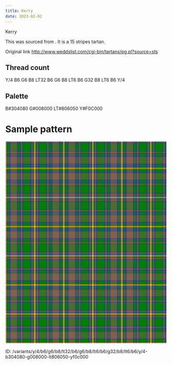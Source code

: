 ```yaml
---
title: Kerry
date: 2023-02-02
---
```

Kerry

This was sourced from <no value>.  It is a 15 stripes tartan.

Original link http://www.weddslist.com/cgi-bin/tartans/pg.pl?source=sts

## Thread count
Y/4 B6 G6 B8 LT32 B6 G6 B8 LT6 B6 G32 B8 LT6 B6 Y/4

## Palette
B#304080 G#008000 LT#806050 Y#F0C000

# Sample pattern

![Tartan detail](tartan.png "Y/4 B6 G6 B8 LT32 B6 G6 B8 LT6 B6 G32 B8 LT6 B6 Y/4 tartan")

ID: /variants/y/4/b6/g6/b8/lt32/b6/g6/b8/lt6/b6/g32/b8/lt6/b6/y/4-b304080-g008000-lt806050-yf0c000